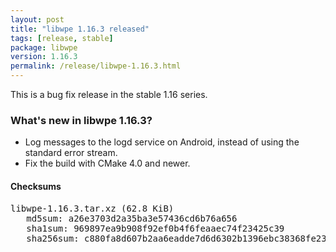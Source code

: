 ```yaml
---
layout: post
title: "libwpe 1.16.3 released"
tags: [release, stable]
package: libwpe
version: 1.16.3
permalink: /release/libwpe-1.16.3.html
---
```


This is a bug fix release in the stable 1.16 series.

### What's new in libwpe 1.16.3?

- Log messages to the logd service on Android, instead of using
  the standard error stream.
- Fix the build with CMake 4.0 and newer.

#### Checksums

<pre>
libwpe-1.16.3.tar.xz (62.8 KiB)
   md5sum: a26e3703d2a35ba3e57436cd6b76a656
   sha1sum: 969897ea9b908f92ef0b4f6feaaec74f23425c39
   sha256sum: c880fa8d607b2aa6eadde7d6d6302b1396ebc38368fe2332fa20e193c7ee1420
</pre>
